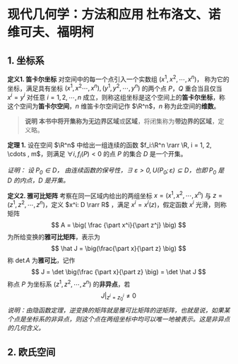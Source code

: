 # 现代几何学：方法和应用 杜布洛文、诺维可夫、福明柯

## 1. 坐标系

**定义1. 笛卡尔坐标** 对空间中的每一个点引入一个实数组 $(x^1, x^2, \cdots, x^n)$， 称为它的坐标，满足具有坐标 $(x^1, x^2 \cdots, x^n), (y^1, y^2, \cdots, y^n)$ 的两个点 $P$，$Q$ 重合当且仅当 $x^i = y^i$ 对任意 $i = 1, 2, \cdots, n$ 成立，则称这组坐标是这个空间上的**笛卡尔坐标**，称这个空间为**笛卡尔空间**，$n$ 维笛卡尔空间记作 $\R^n$，$n$ 称为此空间的**维数**。

> **说明 **本书中将开集称为**无边界区域**或**区域**，将闭集称为**带边界的区域**，定义略。

**定理 1.** 设在空间 $\R^n$ 中给出一组连续的函数 $f_i:\R^n \rarr \R, i = 1, 2, \cdots , m$，则满足 $\forall i, f_i(P) < 0$ 的点 $P$ 的集合 $D$ 是一个开集。

*证明： 设 $P_0\in D$， 由连续函数的保号性，$\exists\ \varepsilon > 0, U(P_0; \varepsilon) \subseteq D$，也即 $P_0$ 是 $D$ 的内点，$D$ 是开集。*

**定义2. 雅可比矩阵** 考察在同一区域内给出的两组坐标 $x = (x^1, x^2, \cdots, x^n)$ 与 $z = (z^1, z^2, \cdots, z^n)$，定义 $x^i: D \rarr R$ ，满足 $x^i = x^i(z)$，假定函数 $x^i$ 光滑，则称矩阵
$$
A = \big( \frac {\part x^i}{\part z^j} \big)
$$
为所给变换的**雅可比矩阵**，表示为
$$
\hat J = \big(\frac{\part x}{\part z} \big)
$$
称 $\det A$ 为**雅可比**，记作
$$
J = \det \big(\frac {\part x}{\part z} \big) = \det \hat J
$$
称点 $P$ 为坐标系 $(z^1, z^2, \cdots, z^n)$ 的**非异点**，若
$$
J \vert_{z^i = z_0^i} \neq 0 
$$
*说明：由隐函数定理，逆变换的矩阵就是雅可比矩阵的逆矩阵，也就是说，如果某个点是坐标系的非异点，则这个点在两组坐标中均可以唯一地被表示。这是非异点的几何含义。*

## 2. 欧氏空间

